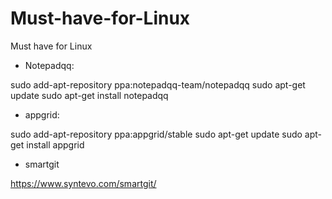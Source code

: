 # Must-have-for-Linux
Must have for Linux

- Notepadqq:

sudo add-apt-repository ppa:notepadqq-team/notepadqq
sudo apt-get update
sudo apt-get install notepadqq

- appgrid:

sudo add-apt-repository ppa:appgrid/stable
sudo apt-get update
sudo apt-get install appgrid

- smartgit

https://www.syntevo.com/smartgit/
